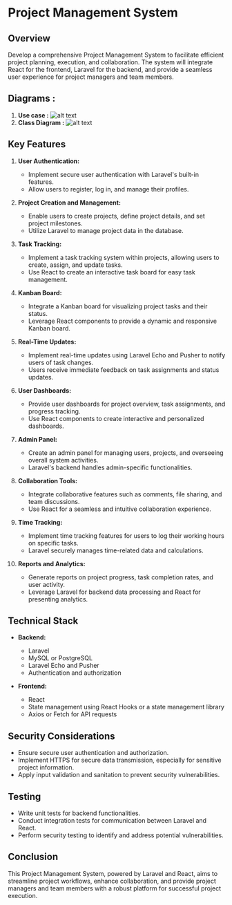 # Project Management System

## Overview

Develop a comprehensive Project Management System to facilitate efficient project planning, execution, and collaboration. The system will integrate React for the frontend, Laravel for the backend, and provide a seamless user experience for project managers and team members.


## Diagrams :

1. **Use case :**
![alt text](https://ibb.co/G9M684k)
2.   **Class Diagram :**
![alt text](https://ibb.co/z80g5y4)
## Key Features

1. **User Authentication:**
   - Implement secure user authentication with Laravel's built-in features.
   - Allow users to register, log in, and manage their profiles.

2. **Project Creation and Management:**
   - Enable users to create projects, define project details, and set project milestones.
   - Utilize Laravel to manage project data in the database.

3. **Task Tracking:**
   - Implement a task tracking system within projects, allowing users to create, assign, and update tasks.
   - Use React to create an interactive task board for easy task management.

4. **Kanban Board:**
   - Integrate a Kanban board for visualizing project tasks and their status.
   - Leverage React components to provide a dynamic and responsive Kanban board.

5. **Real-Time Updates:**
   - Implement real-time updates using Laravel Echo and Pusher to notify users of task changes.
   - Users receive immediate feedback on task assignments and status updates.

6. **User Dashboards:**
   - Provide user dashboards for project overview, task assignments, and progress tracking.
   - Use React components to create interactive and personalized dashboards.

7. **Admin Panel:**
   - Create an admin panel for managing users, projects, and overseeing overall system activities.
   - Laravel's backend handles admin-specific functionalities.

8. **Collaboration Tools:**
   - Integrate collaborative features such as comments, file sharing, and team discussions.
   - Use React for a seamless and intuitive collaboration experience.

9. **Time Tracking:**
   - Implement time tracking features for users to log their working hours on specific tasks.
   - Laravel securely manages time-related data and calculations.

10. **Reports and Analytics:**
    - Generate reports on project progress, task completion rates, and user activity.
    - Leverage Laravel for backend data processing and React for presenting analytics.

## Technical Stack

- **Backend:**
  - Laravel
  - MySQL or PostgreSQL
  - Laravel Echo and Pusher
  - Authentication and authorization

- **Frontend:**
  - React
  - State management using React Hooks or a state management library
  - Axios or Fetch for API requests

## Security Considerations

- Ensure secure user authentication and authorization.
- Implement HTTPS for secure data transmission, especially for sensitive project information.
- Apply input validation and sanitation to prevent security vulnerabilities.

## Testing

- Write unit tests for backend functionalities.
- Conduct integration tests for communication between Laravel and React.
- Perform security testing to identify and address potential vulnerabilities.

## Conclusion

This Project Management System, powered by Laravel and React, aims to streamline project workflows, enhance collaboration, and provide project managers and team members with a robust platform for successful project execution.
